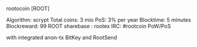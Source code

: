 rootocoin [ROOT]


Algorithm: scrypt
Total coins: 3 mio
PoS: 3% per year
Blocktime: 5 minutes
Blockreward: 99 ROOT
sharebase : rootex
IRC: #rootcoin
PoW/PoS

with integrated anon-tx BitKey and RootSend

